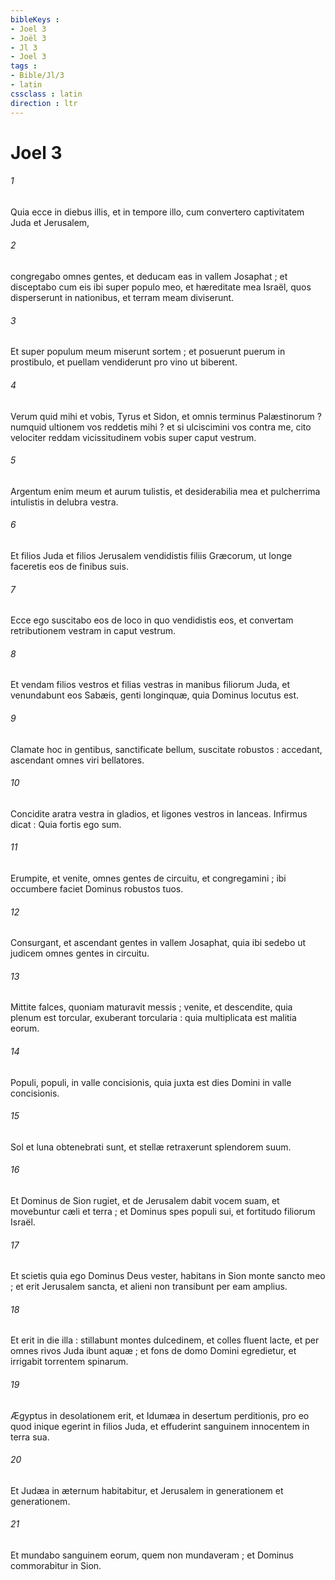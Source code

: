 ```yaml
---
bibleKeys : 
- Joel 3
- Joël 3
- Jl 3
- Joel 3
tags : 
- Bible/Jl/3
- latin
cssclass : latin
direction : ltr
---
```


# Joel 3

###### 1
Quia ecce in diebus illis, et in tempore illo, cum convertero captivitatem Juda et Jerusalem,
###### 2
congregabo omnes gentes, et deducam eas in vallem Josaphat ; et disceptabo cum eis ibi super populo meo, et hæreditate mea Israël, quos disperserunt in nationibus, et terram meam diviserunt.
###### 3
Et super populum meum miserunt sortem ; et posuerunt puerum in prostibulo, et puellam vendiderunt pro vino ut biberent.
###### 4
Verum quid mihi et vobis, Tyrus et Sidon, et omnis terminus Palæstinorum ? numquid ultionem vos reddetis mihi ? et si ulciscimini vos contra me, cito velociter reddam vicissitudinem vobis super caput vestrum.
###### 5
Argentum enim meum et aurum tulistis, et desiderabilia mea et pulcherrima intulistis in delubra vestra.
###### 6
Et filios Juda et filios Jerusalem vendidistis filiis Græcorum, ut longe faceretis eos de finibus suis.
###### 7
Ecce ego suscitabo eos de loco in quo vendidistis eos, et convertam retributionem vestram in caput vestrum.
###### 8
Et vendam filios vestros et filias vestras in manibus filiorum Juda, et venundabunt eos Sabæis, genti longinquæ, quia Dominus locutus est.
###### 9
Clamate hoc in gentibus, sanctificate bellum, suscitate robustos : accedant, ascendant omnes viri bellatores.
###### 10
Concidite aratra vestra in gladios, et ligones vestros in lanceas. Infirmus dicat : Quia fortis ego sum.
###### 11
Erumpite, et venite, omnes gentes de circuitu, et congregamini ; ibi occumbere faciet Dominus robustos tuos.
###### 12
Consurgant, et ascendant gentes in vallem Josaphat, quia ibi sedebo ut judicem omnes gentes in circuitu.
###### 13
Mittite falces, quoniam maturavit messis ; venite, et descendite, quia plenum est torcular, exuberant torcularia : quia multiplicata est malitia eorum.
###### 14
Populi, populi, in valle concisionis, quia juxta est dies Domini in valle concisionis.
###### 15
Sol et luna obtenebrati sunt, et stellæ retraxerunt splendorem suum.
###### 16
Et Dominus de Sion rugiet, et de Jerusalem dabit vocem suam, et movebuntur cæli et terra ; et Dominus spes populi sui, et fortitudo filiorum Israël.
###### 17
Et scietis quia ego Dominus Deus vester, habitans in Sion monte sancto meo ; et erit Jerusalem sancta, et alieni non transibunt per eam amplius.
###### 18
Et erit in die illa : stillabunt montes dulcedinem, et colles fluent lacte, et per omnes rivos Juda ibunt aquæ ; et fons de domo Domini egredietur, et irrigabit torrentem spinarum.
###### 19
Ægyptus in desolationem erit, et Idumæa in desertum perditionis, pro eo quod inique egerint in filios Juda, et effuderint sanguinem innocentem in terra sua.
###### 20
Et Judæa in æternum habitabitur, et Jerusalem in generationem et generationem.
###### 21
Et mundabo sanguinem eorum, quem non mundaveram ; et Dominus commorabitur in Sion.
